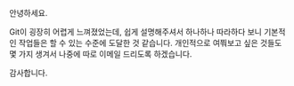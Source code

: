 안녕하세요.

Git이 굉장히 어렵게 느껴졌었는데, 쉽게 설명해주셔서 하나하나 따라하다 보니 기본적인 작업들은 할 수 있는 수준에 도달한 것 같습니다. 개인적으로 여쭤보고 싶은 것들도 몇 가지 생겨서 나중에 따로 이메일 드리도록 하겠습니다.

감사합니다.